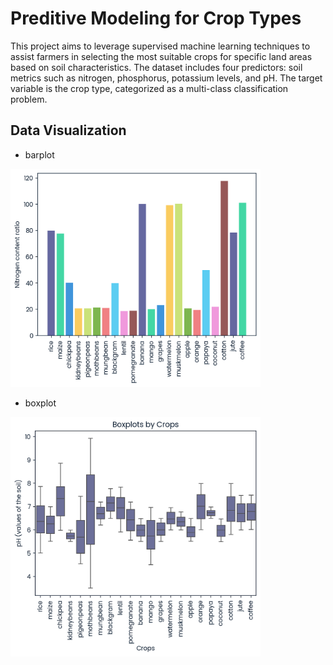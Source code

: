 # Preditive Modeling for Crop Types

This project aims to leverage supervised machine learning techniques to assist farmers in selecting the most suitable crops for specific land areas based on soil characteristics. The dataset includes four predictors: soil metrics such as nitrogen, phosphorus, potassium levels, and pH. The target variable is the crop type, categorized as a multi-class classification problem.

## Data Visualization

* barplot
<img src="docs/barplot.png" width="400" />

* boxplot
<img src="docs/boxplot.png" width="400" />
